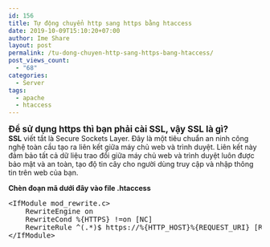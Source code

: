 ```yaml
---
id: 156
title: Tự động chuyển http sang https bằng htaccess
date: 2019-10-09T15:10:20+07:00
author: Ime Share
layout: post
permalink: /tu-dong-chuyen-http-sang-https-bang-htaccess/
post_views_count:
  - "68"
categories:
  - Server
tags:
  - apache
  - htaccess
---
```

**<span style="font-size: 13pt;">Để sử dụng https thì bạn phải cài SSL, vậy SSL là gì?</span>**  
**SSL** viết tắt là Secure Sockets Layer. Đây là một tiêu chuẩn an ninh công nghệ toàn cầu tạo ra liên kết giữa máy chủ web và trình duyệt. Liên kết này đảm bảo tất cả dữ liệu trao đổi giữa máy chủ web và trình duyệt luôn được bảo mật và an toàn, tạo độ tin cây cho người dùng truy cập và nhập thông tin trên web của bạn.

**Chèn đoạn mã dưới đây vào file .htaccess**

<pre class="lang:default decode:true " >&lt;IfModule mod_rewrite.c&gt;
	RewriteEngine on
	RewriteCond %{HTTPS} !=on [NC]
	RewriteRule ^(.*)$ https://%{HTTP_HOST}%{REQUEST_URI} [R=301,L]
&lt;/IfModule&gt;</pre>